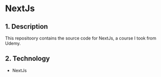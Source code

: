 # NextJs
## 1. Description
This repositoory contains the source code for NextJs, a course I took from Udemy.
## 2. Technology
- NextJs
